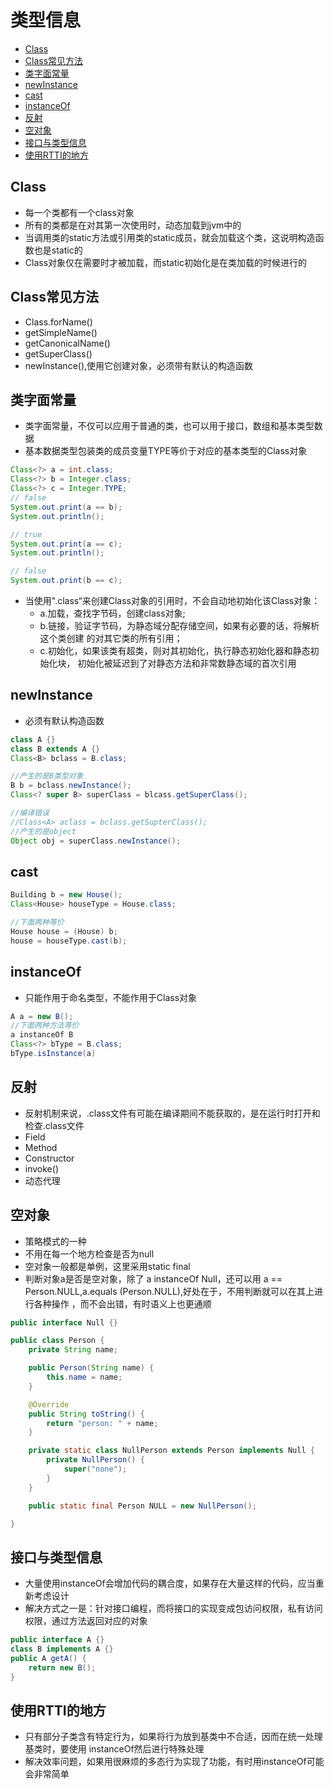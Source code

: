 # 类型信息

- [Class](#class)
- [Class常见方法](#class常见方法)
- [类字面常量](#类字面常量)
- [newInstance](#newinstance)
- [cast](#cast)
- [instanceOf](#instanceof)
- [反射](#反射)
- [空对象](#空对象)
- [接口与类型信息](#接口与类型信息)
- [使用RTTI的地方](#使用rtti的地方)

## Class

- 每一个类都有一个class对象
- 所有的类都是在对其第一次使用时，动态加载到jvm中的
- 当调用类的static方法或引用类的static成员，就会加载这个类，这说明构造函数也是static的
- Class对象仅在需要时才被加载，而static初始化是在类加载的时候进行的

## Class常见方法

- Class.forName()
- getSimpleName()
- getCanonicalName()
- getSuperClass()
- newInstance(),使用它创建对象，必须带有默认的构造函数

## 类字面常量

- 类字面常量，不仅可以应用于普通的类，也可以用于接口，数组和基本类型数据
- 基本数据类型包装类的成员变量TYPE等价于对应的基本类型的Class对象

```java
Class<?> a = int.class;
Class<?> b = Integer.class;
Class<?> c = Integer.TYPE;
// false
System.out.print(a == b);
System.out.println();

// true
System.out.print(a == c);
System.out.println();

// false
System.out.print(b == c);
```

- 当使用".class“来创建Class对象的引用时，不会自动地初始化该Class对象：
    - a.加载，查找字节码，创建class对象;
    - b.链接，验证字节码，为静态域分配存储空间，如果有必要的话，将解析这个类创建 的对其它类的所有引用；
    - c.初始化，如果该类有超类，则对其初始化，执行静态初始化器和静态初始化块，
  初始化被延迟到了对静态方法和非常数静态域的首次引用

## newInstance

- 必须有默认构造函数

```java
class A {}
class B extends A {}
Class<B> bclass = B.class;

//产生的是B类型对象
B b = bclass.newInstance();
Class<? super B> superClass = blcass.getSuperClass();

//编译错误
//Class<A> aclass = bclass.getSupterClass();
//产生的是object
Object obj = superClass.newInstance();

```

## cast

```java
Building b = new House();
Class<House> houseType = House.class;

//下面两种等价
House house = (House) b;
house = houseType.cast(b);
```

## instanceOf

- 只能作用于命名类型，不能作用于Class对象

```java
A a = new B();
//下面两种方法等价
a instanceOf B
Class<?> bType = B.class;
bType.isInstance(a)
```

## 反射

- 反射机制来说，.class文件有可能在编译期间不能获取的，是在运行时打开和检查.class文件
- Field
- Method
- Constructor
- invoke()
- 动态代理

## 空对象

- 策略模式的一种
- 不用在每一个地方检查是否为null
- 空对象一般都是单例，这里采用static final
- 判断对象a是否是空对象，除了 a instanceOf Null，还可以用 a == Person.NULL,a.equals   (Person.NULL),好处在于，不用判断就可以在其上进行各种操作 ，而不会出错，有时语义上也更通顺

```java
public interface Null {}

public class Person {
    private String name;

    public Person(String name) {
        this.name = name;
    }

    @Override
    public String toString() {
        return "person: " + name;
    }

    private static class NullPerson extends Person implements Null {
        private NullPerson() {
            super("none");
        }
    }

    public static final Person NULL = new NullPerson();

}
```

## 接口与类型信息

- 大量使用instanceOf会增加代码的耦合度，如果存在大量这样的代码，应当重新考虑设计
- 解决方式之一是：针对接口编程，而将接口的实现变成包访问权限，私有访问权限，通过方法返回对应的对象

```java
public interface A {}
class B implements A {}
public A getA() {
    return new B();
}
```

## 使用RTTI的地方

- 只有部分子类含有特定行为，如果将行为放到基类中不合适，因而在统一处理基类时，要使用 instanceOf然后进行特殊处理
- 解决效率问题，如果用很麻烦的多态行为实现了功能，有时用instanceOf可能会非常简单
